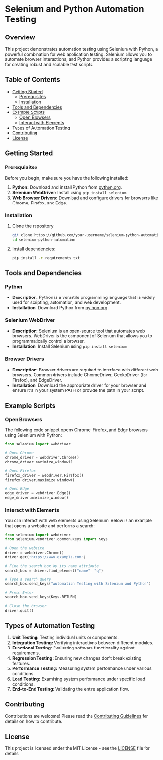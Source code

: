 # Selenium and Python Automation Testing

## Overview

This project demonstrates automation testing using Selenium with Python, a powerful combination for web application testing. Selenium allows you to automate browser interactions, and Python provides a scripting language for creating robust and scalable test scripts.

## Table of Contents

- [Getting Started](#getting-started)
  - [Prerequisites](#prerequisites)
  - [Installation](#installation)
- [Tools and Dependencies](#tools-and-dependencies)
- [Example Scripts](#example-scripts)
  - [Open Browsers](#open-browsers)
  - [Interact with Elements](#interact-with-elements)
- [Types of Automation Testing](#types-of-automation-testing)
- [Contributing](#contributing)
- [License](#license)

## Getting Started

### Prerequisites

Before you begin, make sure you have the following installed:

1. **Python:** Download and install Python from [python.org](https://www.python.org/).
2. **Selenium WebDriver:** Install using `pip install selenium`.
3. **Web Browser Drivers:** Download and configure drivers for browsers like Chrome, Firefox, and Edge.

### Installation

1. Clone the repository:

   ```bash
   git clone https://github.com/your-username/selenium-python-automation.git
   cd selenium-python-automation

2. Install dependencies:

   ```bash
   pip install -r requirements.txt
   ```

## Tools and Dependencies

### Python

- **Description:** Python is a versatile programming language that is widely used for scripting, automation, and web development.
- **Installation:** Download Python from [python.org](https://www.python.org/).

### Selenium WebDriver

- **Description:** Selenium is an open-source tool that automates web browsers. WebDriver is the component of Selenium that allows you to programmatically control a browser.
- **Installation:** Install Selenium using `pip install selenium`.

### Browser Drivers

- **Description:** Browser drivers are required to interface with different web browsers. Common drivers include ChromeDriver, GeckoDriver (for Firefox), and EdgeDriver.
- **Installation:** Download the appropriate driver for your browser and ensure it's in your system PATH or provide the path in your script.

## Example Scripts

### Open Browsers

The following code snippet opens Chrome, Firefox, and Edge browsers using Selenium with Python:

```python
from selenium import webdriver

# Open Chrome
chrome_driver = webdriver.Chrome()
chrome_driver.maximize_window()

# Open Firefox
firefox_driver = webdriver.Firefox()
firefox_driver.maximize_window()

# Open Edge
edge_driver = webdriver.Edge()
edge_driver.maximize_window()
```

### Interact with Elements

You can interact with web elements using Selenium. Below is an example that opens a website and performs a search:

```python
from selenium import webdriver
from selenium.webdriver.common.keys import Keys

# Open the website
driver = webdriver.Chrome()
driver.get("https://www.example.com")

# Find the search box by its name attribute
search_box = driver.find_element("name", "q")

# Type a search query
search_box.send_keys("Automation Testing with Selenium and Python")

# Press Enter
search_box.send_keys(Keys.RETURN)

# Close the browser
driver.quit()
```

## Types of Automation Testing

1. **Unit Testing:** Testing individual units or components.
2. **Integration Testing:** Verifying interactions between different modules.
3. **Functional Testing:** Evaluating software functionality against requirements.
4. **Regression Testing:** Ensuring new changes don't break existing features.
5. **Performance Testing:** Measuring system performance under various conditions.
6. **Load Testing:** Examining system performance under specific load conditions.
7. **End-to-End Testing:** Validating the entire application flow.

## Contributing

Contributions are welcome! Please read the [Contributing Guidelines](CONTRIBUTING.md) for details on how to contribute.

## License

This project is licensed under the MIT License - see the [LICENSE](LICENSE) file for details.
```
